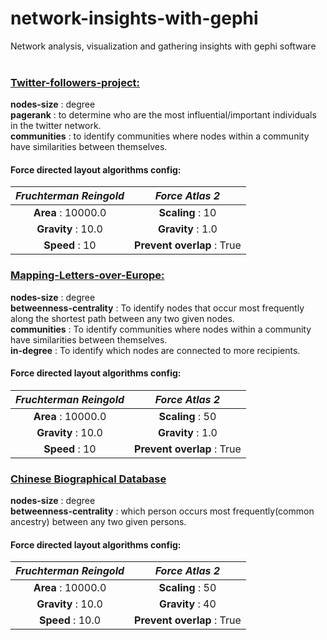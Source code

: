 # network-insights-with-gephi <br>
 Network analysis, visualization and gathering insights with gephi software <br><br>

### <ins>Twitter-followers-project:</ins> <br>
**nodes-size** : degree <br>
**pagerank** : to determine who are the most influential/important individuals in the twitter network. <br>
**communities** : to identify communities where nodes within a community have similarities between themselves. <br>

#### Force directed layout algorithms config:
|***Fruchterman Reingold***|***Force Atlas 2***|
|:------------:|:------------:|
|**Area** : 10000.0|**Scaling** : 10|
|**Gravity** : 10.0| **Gravity** : 1.0|
|**Speed** : 10|**Prevent overlap** : True|


### <ins>Mapping-Letters-over-Europe:</ins> <br>
**nodes-size** : degree <br>
**betweenness-centrality** : To identify nodes that occur most frequently along the shortest path between any two given nodes. <br>
**communities** : To identify communities where nodes within a community have similarities between themselves. <br>
**in-degree** : To identify which nodes are connected to more recipients. <br>

#### Force directed layout algorithms config:
|***Fruchterman Reingold***|***Force Atlas 2***|
|:------------:|:------------:|
|**Area** : 10000.0|**Scaling** : 50|
|**Gravity** : 10.0| **Gravity** : 1.0|
|**Speed** : 10|**Prevent overlap** : True|

### <ins>Chinese Biographical Database</ins> <br>
**nodes-size** : degree <br>
**betweenness-centrality** : which person occurs most frequently(common ancestry) between any two given persons. <br>

#### Force directed layout algorithms config:
|***Fruchterman Reingold***|***Force Atlas 2***|
|:------------:|:------------:|
|**Area** : 10000.0|**Scaling** : 50|
|**Gravity** : 10.0| **Gravity** : 40|
|**Speed** : 10.0|**Prevent overlap** : True|
